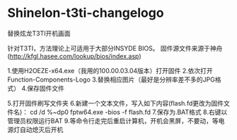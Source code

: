 # Shinelon-t3ti-changelogo
替换炫龙T3TI开机画面

针对T3TI，方法理论上可适用于大部分INSYDE BIOS。
固件源文件来源于神舟 (http://kfgl.hasee.com/lookup/bios/index.asp)

1.使用H2OEZE-x64.exe（我用的100.00.03.04版本）打开固件
2.依次打开Function-Components-Logo
3.替换相应图片（最好是分辨率差不多的JPG格式）
4.保存固件文件

5.打开固件刷写文件夹
6.新建一个文本文件，写入如下内容(flash.fd更改为固件文件名)：
      cd /d %~dp0
      fptw64.exe -bios -f flash.fd
7.保存为.BAT格式
8.右键以管理员权限运行BAT
9.等命令行走完后重启计算机，开机会黑屏，不要动，等电源灯自动熄灭后开机
